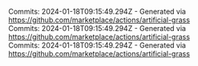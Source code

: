 Commits: 2024-01-18T09:15:49.294Z - Generated via https://github.com/marketplace/actions/artificial-grass
<br>
Commits: 2024-01-18T09:15:49.294Z - Generated via https://github.com/marketplace/actions/artificial-grass
<br>
Commits: 2024-01-18T09:15:49.294Z - Generated via https://github.com/marketplace/actions/artificial-grass
<br>
